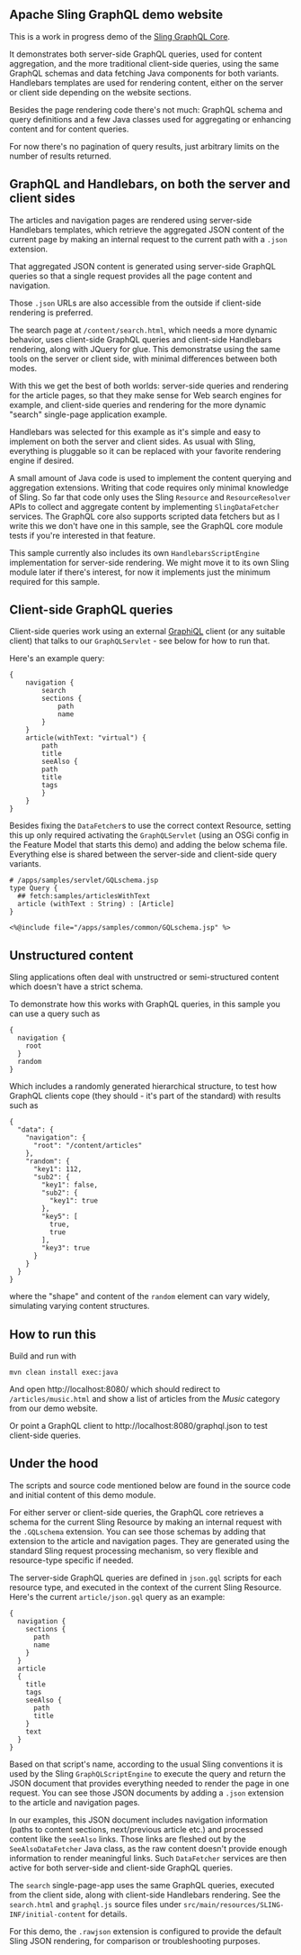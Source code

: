 Apache Sling GraphQL demo website
----

This is a work in progress demo of the [Sling GraphQL Core](https://github.com/apache/sling-org-apache-sling-graphql-core/).

It demonstrates both server-side GraphQL queries, used for content aggregation, and the 
more traditional client-side queries, using the same GraphQL schemas and data fetching
Java components for both variants. Handlebars templates are used for rendering content,
either on the server or client side depending on the website sections.

Besides the page rendering code there's not much: GraphQL schema and query definitions
and a few Java classes used for aggregating or enhancing content and for content queries.

For now there's no pagination of query results, just arbitrary limits on the number
of results returned.

## GraphQL and Handlebars, on both the server and client sides

The articles and navigation pages are rendered using server-side Handlebars templates,
which retrieve the aggregated JSON content of the current page by making an internal request
to the current path with a `.json` extension.

That aggregated JSON content is generated using server-side GraphQL queries so that a single
request provides all the page content and navigation.

Those `.json` URLs are also accessible from the outside if client-side rendering is preferred.

The search page at `/content/search.html`, which needs a more dynamic behavior, uses client-side
GraphQL queries and client-side Handlebars rendering, along with JQuery for glue. This
demonstratse using the same tools on the server or client side, with minimal differences
between both modes.

With this we get the best of both worlds: server-side queries and rendering for the article
pages, so that they make sense for Web search engines for example, and client-side queries and
rendering for the more dynamic "search" single-page application example.

Handlebars was selected for this example as it's simple and easy to implement on both the
server and client sides. As usual with Sling, everything is pluggable so it can be replaced with
your favorite rendering engine if desired.

A small amount of Java code is used to implement the content querying and aggregation extensions.
Writing that code requires only minimal knowledge of Sling. So far that code only uses the
Sling `Resource` and `ResourceResolver` APIs to collect and aggregate content by implementing
`SlingDataFetcher` services. The GraphQL core also supports scripted data fetchers but as I
write this we don't have one in this sample, see the GraphQL core module tests if you're interested
in that feature.

This sample currently also includes its own `HandlebarsScriptEngine` implementation for
server-side rendering. We might move it to its own Sling module later if there's interest, for
now it implements just the minimum required for this sample.

## Client-side GraphQL queries

Client-side queries work using an external [GraphiQL](https://graphql.org/swapi-graphql)
client (or any suitable client) that talks to our `GraphQLServlet` - see below for how to run that.

Here's an example query:

    {
        navigation {
            search
            sections {
                path
                name
            }
        }
        article(withText: "virtual") {
            path
            title
            seeAlso {
            path
            title
            tags
            }
        }
    }

Besides fixing the `DataFetcher`s to use the correct context Resource, setting this up
only required activating the `GraphQLServlet` (using an OSGi config in the Feature Model
that starts this demo) and adding the below schema file. Everything else is shared between
the server-side and client-side query variants.

    # /apps/samples/servlet/GQLschema.jsp
    type Query {
      ## fetch:samples/articlesWithText
      article (withText : String) : [Article]
    }
    
    <%@include file="/apps/samples/common/GQLschema.jsp" %>


## Unstructured content

Sling applications often deal with unstructred or semi-structured content which
doesn't have a strict schema.

To demonstrate how this works with GraphQL queries, in this sample you can use a
query such as

    {
      navigation {
        root
      }
      random
    }

Which includes a randomly generated hierarchical structure, to test how GraphQL
clients cope (they should - it's part of the standard) with results such as

    {
      "data": {
        "navigation": {
          "root": "/content/articles"
        },
        "random": {
          "key1": 112,
          "sub2": {
            "key1": false,
            "sub2": {
              "key1": true
            },
            "key5": [
              true,
              true
            ],
            "key3": true
          }
        }
      }
    }

where the "shape" and content of the `random` element can vary widely, simulating
varying content structures.

## How to run this

Build and run with

    mvn clean install exec:java

And open http://localhost:8080/ which should redirect to `/articles/music.html` and show a list
of articles from the _Music_ category from our demo website.

Or point a GraphQL client to http://localhost:8080/graphql.json to test client-side queries.

## Under the hood

The scripts and source code mentioned below are found in the source code and initial content of this
demo module.

For either server or client-side queries, the GraphQL core retrieves a schema for the current
Sling Resource by making an internal request with the `.GQLschema` extension. You can see those
schemas by adding that extension to the article and navigation pages. They are generated using the
standard Sling request processing mechanism, so very flexible and resource-type specific if needed.

The server-side GraphQL queries are defined in `json.gql` scripts for each resource type, and executed
in the context of the current Sling Resource. Here's the current `article/json.gql` query as an example:

    { 
      navigation {
        sections {
          path
          name
        }
      }
      article 
      { 
        title
        tags
        seeAlso {
          path
          title
        }
        text
      }
    }

Based on that script's name, according to the usual Sling conventions it is used by the Sling
`GraphQLScriptEngine` to execute the query and return the JSON document that provides everything
needed to render the page in one request. You can see those JSON documents by adding a `.json`
extension to the article and navigation pages.

In our examples, this JSON document includes navigation information (paths to content sections,
next/previous article etc.) and processed content like the `seeAlso` links. Those links are
fleshed out by the `SeeAlsoDataFetcher` Java class, as the raw content doesn't provide enough
information to render meaningful links. Such `DataFetcher` services are then active for both
server-side and client-side GraphQL queries.

The `search` single-page-app uses the same GraphQL queries, executed from the client side,
along with client-side Handlebars rendering. See the `search.html` and `graphql.js` source
files under `src/main/resources/SLING-INF/initial-content` for details.

For this demo, the `.rawjson` extension is configured to provide the default Sling JSON
rendering, for comparison or troubleshooting purposes.
